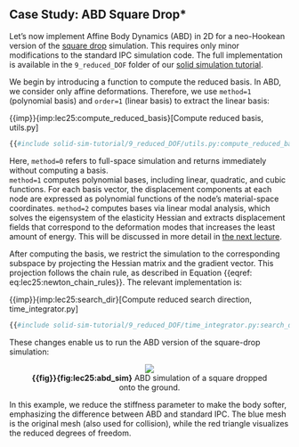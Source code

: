 ## Case Study: ABD Square Drop*

Let’s now implement Affine Body Dynamics (ABD) in 2D for a neo-Hookean version of the [square drop](./lec8.3-square_drop.md) simulation. This requires only minor modifications to the standard IPC simulation code. The full implementation is available in the `9_reduced_DOF` folder of our [solid simulation tutorial](https://github.com/phys-sim-book/solid-sim-tutorial).

We begin by introducing a function to compute the reduced basis. In ABD, we consider only affine deformations. Therefore, we use `method=1` (polynomial basis) and `order=1` (linear basis) to extract the linear basis:

{{imp}}{imp:lec25:compute_reduced_basis}[Compute reduced basis, utils.py]
```python
{{#include solid-sim-tutorial/9_reduced_DOF/utils.py:compute_reduced_basis}}
```

Here, `method=0` refers to full-space simulation and returns immediately without computing a basis.  
`method=1` computes polynomial bases, including linear, quadratic, and cubic functions. For each basis vector, the displacement components at each node are expressed as polynomial functions of the node’s material-space coordinates. 
`method=2` computes bases via linear modal analysis, which solves the eigensystem of the elasticity Hessian and extracts displacement fields that correspond to the deformation modes that increases the least amount of energy. This will be discussed in more detail in [the next lecture](./lec25.6-modal_reductions.md).

After computing the basis, we restrict the simulation to the corresponding subspace by projecting the Hessian matrix and the gradient vector. This projection follows the chain rule, as described in Equation {{eqref: eq:lec25:newton_chain_rules}}. The relevant implementation is:

{{imp}}{imp:lec25:search_dir}[Compute reduced search direction, time_integrator.py]
```python
{{#include solid-sim-tutorial/9_reduced_DOF/time_integrator.py:search_dir}}
```

These changes enable us to run the ABD version of the square-drop simulation:

<figure>
    <center>
        <img src="img/lec25/abd_sim.gif">
        <figcaption><b>{{fig}}{fig:lec25:abd_sim}</b> ABD simulation of a square dropped onto the ground.</figcaption>
    </center>
</figure>

In this example, we reduce the stiffness parameter to make the body softer, emphasizing the difference between ABD and standard IPC. The blue mesh is the original mesh (also used for collision), while the red triangle visualizes the reduced degrees of freedom.
